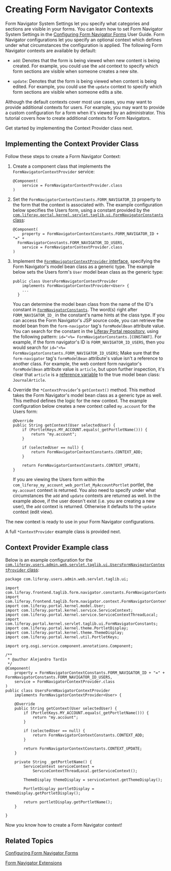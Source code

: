# Creating Form Navigator Contexts

Form Navigator System Settings let you specify what categories and sections are 
visible in your forms. You can learn how to set Form Navigator 
System Settings in the [Configuring Form Navigator Forms](/discover/portal/-/knowledge_base/7-0/configuring-form-navigator-forms) 
User Guide. Form Navigator configurations let you specify an optional context 
which defines under what circumstances the configuration is applied. The 
following Form Navigator contexts are available by default:

- `add`: Denotes that the form is being viewed when new content is being created. 
For example, you could use the `add` context to specify which form sections are 
visible when someone creates a new site.

- `update`: Denotes that the form is being viewed when content is being edited. 
For example, you could use the `update` context to specify which form sections 
are visible when someone edits a site.

Although the default contexts cover most use cases, you may want to provide 
additional contexts for users. For example, you may want to provide a custom 
configuration for a form when it's viewed by an administrator. This tutorial 
covers how to create additional contexts for Form Navigators. 

Get started by implementing the Context Provider class next. 

## Implementing the Context Provider Class

Follow these steps to create a Form Navigator Context:

1.  Create a component class that implements the `FormNavigatorContextProvider` 
    service: 
    
        @Component(
        	service = FormNavigatorContextProvider.class
        )

2.  Set the `FormNavigatorContextConstants.FORM_NAVIGATOR_ID` property to the 
    form that the context is associated with. The example configuration below 
    specifies the Users form, using a constant provided by the 
    [`com.liferay.portal.kernel.servlet.taglib.ui.FormNavigatorConstants` class](@platform-ref@/7.0-latest/javadocs/portal-kernel/com/liferay/portal/kernel/servlet/taglib/ui/FormNavigatorConstants.html):

        @Component(
        	property = FormNavigatorContextConstants.FORM_NAVIGATOR_ID + "=" + 
          FormNavigatorConstants.FORM_NAVIGATOR_ID_USERS,
        	service = FormNavigatorContextProvider.class
        )
    
3.  Implement the [`FormNavigatorContextProvider` interface](https://github.com/liferay/liferay-portal/blob/7.0.x/modules/apps/foundation/frontend-taglib/frontend-taglib-form-navigator/src/main/java/com/liferay/frontend/taglib/form/navigator/context/FormNavigatorContextProvider.java), 
    specifying the Form Navigator's model bean class as a generic type. The 
    example below sets the Users form's `User` model bean class as the generic 
    type:

        public class UsersFormNavigatorContextProvider
        	implements FormNavigatorContextProvider<User> {
            ...
          }

    You can determine the model bean class from the name of the ID's constant in
    [`FormNavigatorConstants`](@platform-ref@/7.0-latest/javadocs/portal-kernel/com/liferay/portal/kernel/servlet/taglib/ui/FormNavigatorConstants.html). The word(s) right after 
    `FORM_NAVIGATOR_ID_` in the constant's name hints at the class type. If you 
    can access the Form Navigator's JSP source code, you can retrieve the model 
    bean from the `form-navigator` tag's `formModelBean` attribute value. You 
    can search for the constant in the [Liferay Portal repository](https://github.com/liferay/liferay-portal), 
    using the following pattern: `id="<%= FormNavigatorConstants.[CONSTANT]`. 
    For example, if the form navigator's ID is `FORM_NAVIGATOR_ID_USERS`, then 
    you would search for 
    `id="<%= FormNavigatorConstants.FORM_NAVIGATOR_ID_USERS`; Make sure 
    that the `form-navigator` tag's `formModelBean` attribute's value isn't a 
    reference to another class. For example, the web content form navigator's 
    `formModelBean` attribute value is `article`, but upon further inspection, 
    it's clear that `article` is a [reference variable](https://github.com/liferay/liferay-portal/blob/7.0.x/modules/apps/web-experience/journal/journal-web/src/main/resources/META-INF/resources/edit_article.jsp#L29) 
    to the true model bean class: `JournalArticle`. 

4.  Override the `*ContextProvider`'s `getContext()` method. This method takes 
    the Form Navigator's model bean class as a generic type as well. This method 
    defines the logic for the new context. The example configuration below 
    creates a new context called `my.account` for the Users form:
    
        @Override
        public String getContext(User selectedUser) {
        	if (PortletKeys.MY_ACCOUNT.equals(_getPortletName())) {
        		return "my.account";
        	}

        	if (selectedUser == null) {
        		return FormNavigatorContextConstants.CONTEXT_ADD;
        	}

        	return FormNavigatorContextConstants.CONTEXT_UPDATE;
        }
    
    If you are viewing the Users form within the 
    `com_liferay_my_account_web_portlet_MyAccountPortlet` portlet, the 
    `my.account` context is returned. You also need to specify under what 
    circumstances the `add` and `update` contexts are returned as well. In the 
    example above, if the user doesn't exist (i.e. you are creating a new user), 
    the `add` context is returned. Otherwise it defaults to the `update` 
    context (edit view).

The new context is ready to use in your Form Navigator configurations.
    
A full `*ContextProvider` example class is provided next.

## Context Provider Example class

Below is an example configuration for the 
[`com.liferay.users.admin.web.servlet.taglib.ui.UsersFormNavigatorContextProvider` class](https://github.com/liferay/liferay-portal/blob/7.0.x/modules/apps/foundation/users-admin/users-admin-web/src/main/java/com/liferay/users/admin/web/servlet/taglib/ui/UsersFormNavigatorContextProvider.java):

    package com.liferay.users.admin.web.servlet.taglib.ui;

    import com.liferay.frontend.taglib.form.navigator.constants.FormNavigatorContextConstants;
    import com.liferay.frontend.taglib.form.navigator.context.FormNavigatorContextProvider;
    import com.liferay.portal.kernel.model.User;
    import com.liferay.portal.kernel.service.ServiceContext;
    import com.liferay.portal.kernel.service.ServiceContextThreadLocal;
    import com.liferay.portal.kernel.servlet.taglib.ui.FormNavigatorConstants;
    import com.liferay.portal.kernel.theme.PortletDisplay;
    import com.liferay.portal.kernel.theme.ThemeDisplay;
    import com.liferay.portal.kernel.util.PortletKeys;

    import org.osgi.service.component.annotations.Component;

    /**
     * @author Alejandro Tardín
     */
    @Component(
    	property = FormNavigatorContextConstants.FORM_NAVIGATOR_ID + "=" + FormNavigatorConstants.FORM_NAVIGATOR_ID_USERS,
    	service = FormNavigatorContextProvider.class
    )
    public class UsersFormNavigatorContextProvider
    	implements FormNavigatorContextProvider<User> {

    	@Override
    	public String getContext(User selectedUser) {
    		if (PortletKeys.MY_ACCOUNT.equals(_getPortletName())) {
    			return "my.account";
    		}

    		if (selectedUser == null) {
    			return FormNavigatorContextConstants.CONTEXT_ADD;
    		}

    		return FormNavigatorContextConstants.CONTEXT_UPDATE;
    	}

    	private String _getPortletName() {
    		ServiceContext serviceContext =
    			ServiceContextThreadLocal.getServiceContext();

    		ThemeDisplay themeDisplay = serviceContext.getThemeDisplay();

    		PortletDisplay portletDisplay = themeDisplay.getPortletDisplay();

    		return portletDisplay.getPortletName();
    	}

    }
    
Now you know how to create a Form Navigator context!

## Related Topics

[Configuring Form Navigator Forms](/discover/portal/-/knowledge_base/7-0/configuring-form-navigator-forms)

[Form Navigator Extensions](/develop/tutorials/-/knowledge_base/7-0/form-navigator)